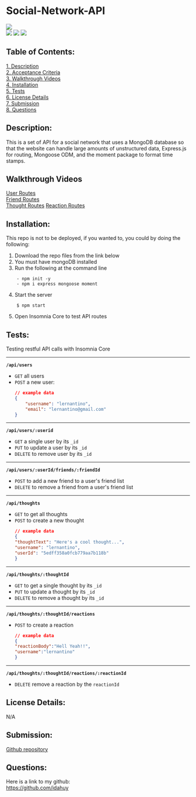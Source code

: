 # Social-Network-API

![](https://img.shields.io/badge/Database-MongoDB-purple?style=flat-square&logo=mongoDB)  
![](https://img.shields.io/badge/npm%20package-express-pink?style=flat-square&logo=npm) 
![](https://img.shields.io/badge/npm%20package-mongoose-blue?style=flat-square&logo=npm) 
![](https://img.shields.io/badge/npm%20package-moment-%3CCOLOR%3E?style=flat-square&logo=npm)

 ## Table of Contents:  
[1. Description](#Description)  
[2. Acceptance Criteria](#Acceptance-Criteria)  
[3. Walkthrough Videos](#Walkthrough-Videos)  
[4. Installation](#Installation)  
[5. Tests](#Tests)  
[6. License Details](#License-Details)  
[7. Submission](#Submission)   
[8. Questions](#Questions)  
## Description:
This is a set of API for a social network that uses a MongoDB database so that the website can handle large amounts of unstructured data, Express.js for routing, Mongoose ODM, and the moment package to format time stamps.

## Walkthrough Videos
[User Routes](https://drive.google.com/file/d/1joAxnUmd3OceWkfzgIMdPhin33qUMCwO/view)  
[Friend Routes](https://drive.google.com/file/d/1tMhxzHI-XCa6hxF55UuhPHRZ74W22bGq/view)  
[Thought Routes](https://drive.google.com/file/d/1C9QbiITunrIZtvc54_wF5psFLZLgbGEk/view) 
[Reaction Routes](https://drive.google.com/file/d/17_5uj--0qgkdlb0XZm1Gw2Run8CowB3q/view)

## Installation:
This repo is not to be deployed, if you wanted to, you could by doing the following:  
1. Download the repo files from the link below
2. You must have mongoDB installed
3. Run the following at the command line
```
    - npm init -y
    - npm i express mongoose moment
```
4. Start the server
```
    $ npm start
```
5. Open Insomnia Core to test API routes

## Tests:  

Testing restful API calls with Insomnia Core  

---
**`/api/users`**
* `GET` all users
* `POST` a new user:
    ```json
    // example data
    {
        "username": "lernantino",
        "email": "lernantino@gmail.com"
    }
    ```
---
**`/api/users/:userid`**
* `GET` a single user by its `_id` 
* `PUT` to update a user by its `_id`
* `DELETE` to remove user by its `_id`
---
**`/api/users/:userId/friends/:friendId`**
* `POST` to add a new friend to a user's friend list
* `DELETE` to remove a friend from a user's friend list
---
**`/api/thoughts`** 
* `GET` to get all thoughts
* `POST` to create a new thought
    ```json
    // example data
    {
    "thoughtText": "Here's a cool thought...",
    "username": "lernantino",
    "userId": "5edff358a0fcb779aa7b118b"
    }
    ```
---
**`/api/thoughts/:thoughtId`**
* `GET` to get a single thought by its `_id`
* `PUT` to update a thought by its `_id`
* `DELETE` to remove a thought by its `_id`
---

**`/api/thoughts/:thoughtId/reactions`**

* `POST` to create a reaction 
    ```json
    // example data
    {
    "reactionBody":"Hell Yeah!!",
    "username":"lernantino"
    }
    ```
---
**`/api/thoughts/:thoughtId/reactions/:reactionId`**
* `DELETE` remove a reaction by the `reactionId` 

## License Details: 
N/A

## Submission:
 [Github repository](https://github.com/idahuy/social-network-api)

## Questions:
 Here is a link to my github:  
https://github.com/idahuy  